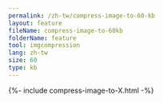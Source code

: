 ```yaml
---
permalink: /zh-tw/compress-image-to-60-kb
layout: feature
fileName: compress-image-to-60kb
folderName: feature
tool: imgcompression
lang: zh-tw
size: 60
type: kb
---
```


{%- include compress-image-to-X.html -%}
